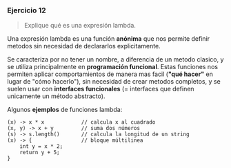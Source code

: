 
### Ejercicio 12

> Explique qué es una expresión lambda.

Una expresión lambda es una función **anónima** que nos permite definir metodos sin necesidad de declararlos explicitamente.

Se caracteriza por no tener un nombre, a diferencia de un metodo clasico, y se utiliza principalmente en **programación funcional**. Estas funciones nos permiten aplicar comportamientos de manera mas facil (**"qué hacer"** en lugar de "cómo hacerlo"), sin necesidad de crear metodos completos, y se suelen usar con **interfaces funcionales** (= interfaces que definen unicamente un método abstracto).

Algunos **ejemplos** de funciones lambda:

    (x) -> x * x            // calcula x al cuadrado
    (x, y) -> x + y         // suma dos números
    (s) -> s.length()       // calcula la longitud de un string
    (x) -> {                // bloque múltilinea
        int y = x * 2;
        return y + 5;
    }
